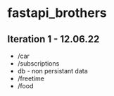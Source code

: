 # fastapi_brothers

## Iteration 1 - 12.06.22
- /car
- /subscriptions
- db - non persistant data
- /freetime
- /food

